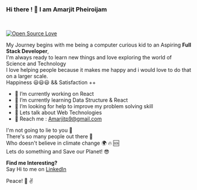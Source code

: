 ### Hi there ! 👋  I am Amarjit Pheiroijam<br>
<br>

[![Open Source Love](https://badges.frapsoft.com/os/v2/open-source.svg?v=103)](https://github.com/Amarjit-ph)

<!--
**Amarjit-ph/Amarjit-ph** is a ✨ _special_ ✨ repository because its `README.md` (this file) appears on your GitHub profile. 
Here are some ideas to get you started: 
-->
My Journey begins with me being a computer curious kid to an Aspiring **Full Stack Developer**,<br>
I'm always ready to learn new things and love exploring the world of Science and Technology<br>
I love helping people because it makes me happy and i would love to do that on a larger scale.<br>
Happiness :smiley::smiley::smiley: && Satisfaction ++
<br>

- 🔭  I’m currently working on React<br>
- 🌱  I’m currently learning Data Structure & React <br>
- 🤔  I’m looking for help to improve my problem solving skill<br>
- 💬  Lets talk about Web Technologies<br>
- :e-mail: Reach me : [Amarjitp9@gmail.com](https://mail.google.com/mail/u/0/?fs=1&tf=cm&source=mailto&to=Amarjitp9@gmail.com)<br>

I'm not going to lie to you :no_good: <br>
There's so many people out there :couple: <br>
Who doesn't believe in climate change :earth_africa: :fire: :sos: <br>
Lets do something and Save our Planet! :sunglasses:

**Find me Interesting?**<br>
Say Hi to me on [LinkedIn](https://www.linkedin.com/in/amarjit-pheiroijam-234bba166/)<br>

Peace! :peach: :v:
